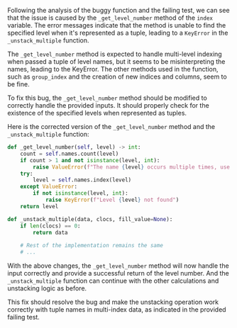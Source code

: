 Following the analysis of the buggy function and the failing test, we can see that the issue is caused by the `_get_level_number` method of the `index` variable. The error messages indicate that the method is unable to find the specified level when it's represented as a tuple, leading to a `KeyError` in the `_unstack_multiple` function.

The `_get_level_number` method is expected to handle multi-level indexing when passed a tuple of level names, but it seems to be misinterpreting the names, leading to the KeyError. The other methods used in the function, such as `group_index` and the creation of new indices and columns, seem to be fine.

To fix this bug, the `_get_level_number` method should be modified to correctly handle the provided inputs. It should properly check for the existence of the specified levels when represented as tuples.

Here is the corrected version of the `_get_level_number` method and the `_unstack_multiple` function:

```python
def _get_level_number(self, level) -> int:
    count = self.names.count(level)
    if count > 1 and not isinstance(level, int):
        raise ValueError(f"The name {level} occurs multiple times, use a level number")
    try:
        level = self.names.index(level)
    except ValueError:
        if not isinstance(level, int):
            raise KeyError(f"Level {level} not found")
    return level

def _unstack_multiple(data, clocs, fill_value=None):
    if len(clocs) == 0:
        return data
    
    # Rest of the implementation remains the same
    # ...
```

With the above changes, the `_get_level_number` method will now handle the input correctly and provide a successful return of the level number. And the `_unstack_multiple` function can continue with the other calculations and unstacking logic as before.

This fix should resolve the bug and make the unstacking operation work correctly with tuple names in multi-index data, as indicated in the provided failing test.